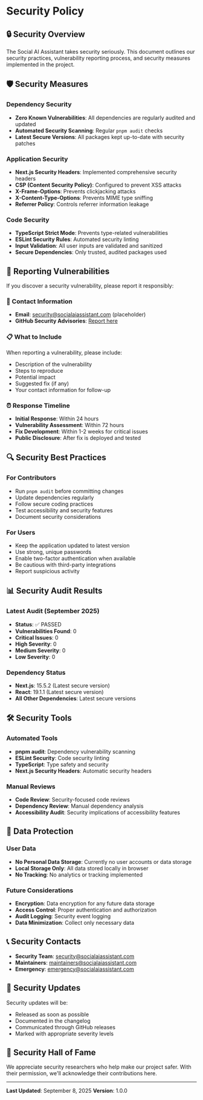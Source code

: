 # Security Policy

## 🔒 Security Overview

The Social AI Assistant takes security seriously. This document outlines our security practices, vulnerability reporting process, and security measures implemented in the project.

## 🛡️ Security Measures

### Dependency Security

- **Zero Known Vulnerabilities**: All dependencies are regularly audited and updated
- **Automated Security Scanning**: Regular `pnpm audit` checks
- **Latest Secure Versions**: All packages kept up-to-date with security patches

### Application Security

- **Next.js Security Headers**: Implemented comprehensive security headers
- **CSP (Content Security Policy)**: Configured to prevent XSS attacks
- **X-Frame-Options**: Prevents clickjacking attacks
- **X-Content-Type-Options**: Prevents MIME type sniffing
- **Referrer Policy**: Controls referrer information leakage

### Code Security

- **TypeScript Strict Mode**: Prevents type-related vulnerabilities
- **ESLint Security Rules**: Automated security linting
- **Input Validation**: All user inputs are validated and sanitized
- **Secure Dependencies**: Only trusted, audited packages used

## 🚨 Reporting Vulnerabilities

If you discover a security vulnerability, please report it responsibly:

### 📧 Contact Information

- **Email**: security@socialaiassistant.com (placeholder)
- **GitHub Security Advisories**: [Report here](https://github.com/welshDog/My-Social-COMs-Buddy/security/advisories)

### 📋 What to Include

When reporting a vulnerability, please include:

- Description of the vulnerability
- Steps to reproduce
- Potential impact
- Suggested fix (if any)
- Your contact information for follow-up

### ⏰ Response Timeline

- **Initial Response**: Within 24 hours
- **Vulnerability Assessment**: Within 72 hours
- **Fix Development**: Within 1-2 weeks for critical issues
- **Public Disclosure**: After fix is deployed and tested

## 🔍 Security Best Practices

### For Contributors

- Run `pnpm audit` before committing changes
- Update dependencies regularly
- Follow secure coding practices
- Test accessibility and security features
- Document security considerations

### For Users

- Keep the application updated to latest version
- Use strong, unique passwords
- Enable two-factor authentication when available
- Be cautious with third-party integrations
- Report suspicious activity

## 📊 Security Audit Results

### Latest Audit (September 2025)

- **Status**: ✅ PASSED
- **Vulnerabilities Found**: 0
- **Critical Issues**: 0
- **High Severity**: 0
- **Medium Severity**: 0
- **Low Severity**: 0

### Dependency Status

- **Next.js**: 15.5.2 (Latest secure version)
- **React**: 19.1.1 (Latest secure version)
- **All Other Dependencies**: Latest secure versions

## 🛠️ Security Tools

### Automated Tools

- **pnpm audit**: Dependency vulnerability scanning
- **ESLint Security**: Code security linting
- **TypeScript**: Type safety and security
- **Next.js Security Headers**: Automatic security headers

### Manual Reviews

- **Code Review**: Security-focused code reviews
- **Dependency Review**: Manual dependency analysis
- **Accessibility Audit**: Security implications of accessibility features

## 🔐 Data Protection

### User Data

- **No Personal Data Storage**: Currently no user accounts or data storage
- **Local Storage Only**: All data stored locally in browser
- **No Tracking**: No analytics or tracking implemented

### Future Considerations

- **Encryption**: Data encryption for any future data storage
- **Access Control**: Proper authentication and authorization
- **Audit Logging**: Security event logging
- **Data Minimization**: Collect only necessary data

## 📞 Security Contacts

- **Security Team**: security@socialaiassistant.com
- **Maintainers**: maintainers@socialaiassistant.com
- **Emergency**: emergency@socialaiassistant.com

## 📜 Security Updates

Security updates will be:

- Released as soon as possible
- Documented in the changelog
- Communicated through GitHub releases
- Marked with appropriate severity levels

## 🤝 Security Hall of Fame

We appreciate security researchers who help make our project safer. With their permission, we'll acknowledge their contributions here.

---

**Last Updated**: September 8, 2025
**Version**: 1.0.0
